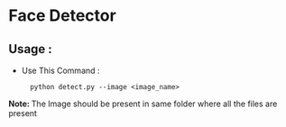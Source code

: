 # Face Detector

 <h2>Usage :</h2>
 <ul>
  <li>Use This Command :</li>
  
      python detect.py --image <image_name>
</ul>
  <p><b>Note: </b>The Image should be present in same folder where all the files are present</p> 
<ul>
